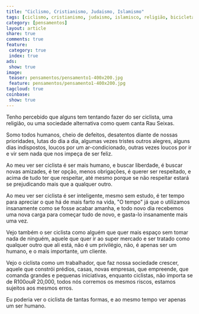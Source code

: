 ```yaml
---
title: "Ciclismo, Cristianismo, Judaismo, Islamismo"
tags: [ciclismo, cristianismo, judaismo, islamisco, religião, bicicleta, pensamento, reflexão, bike, ciclovia, gentileza, educação, mentalidade]
category: [pensamentos]
layout: article
share: true
comments: true
feature:
 category: true
 index: true
ads: 
 show: true
image:
 teaser: pensamentos/pensamento1-400x200.jpg
 feature: pensamentos/pensamento1-400x200.jpg
tagcloud: true
coinbase:
 show: true
--- 
```

Tenho percebido que alguns tem tentando fazer do ser ciclista, uma religião, ou uma sociedade 
alternativa como quem canta Rau Seixas.

<!--more-->

Somo todos humanos, cheio de defeitos, desatentos diante de nossas prioridades, lutas do dia a 
dia, algumas vezes tristes outros alegres, alguns dias indispostos, loucos por um ar-condicionado, 
outras vezes loucos por ir e vir sem nada que nos impeça de ser feliz.

Ao meu ver ser ciclista é ser mais humano, e buscar liberdade, é buscar novas amizades, é ter 
opção, menos obrigações, é querer ser respeitado, e acima de tudo ter que respeitar, até mesmo 
porque se não respeitar estará se prejudicando mais que a qualquer outro.

Ao meu ver ser ciclista é ser inteligente, mesmo sem estudo, é ter tempo para apreciar o que há 
de mais farto na vida, "O tempo" já que o utilizamos insanamente como se fosse acabar amanha, e 
todo novo dia recebemos uma nova carga para começar tudo de novo, e gasta-lo insanamente mais 
uma vez.

Vejo também o ser ciclista como alguém que quer mais espaço sem tomar nada de ninguém, aquele que 
quer ir ao super mercado e ser tratado como qualquer outro que ali está, não é um privilégio, não, 
é apenas ser um humano, e o mais importante, um cliente.

Vejo o ciclista como um trabalhador, que faz nossa sociedade crescer, aquele que constrói prédios, 
casas, novas empresas, que empreende, que comanda grandes e pequenas iniciativas, enquanto ciclistas, 
não importa se de R$100 ou R$ 20,000, todos nós corremos os mesmos riscos, estamos sujeitos aos mesmos 
erros.

Eu poderia ver o ciclista de tantas formas, e ao mesmo tempo ver apenas um ser humano.
